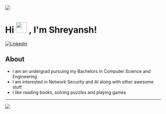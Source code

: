 <img src="https://i.postimg.cc/d062KB0G/3514a0adfb1d9d72c64dd7cd03fdf99e.jpg"/>

# **Hi <img src="https://raw.githubusercontent.com/TheDudeThatCode/TheDudeThatCode/master/Assets/Hi.gif" widht="75" height="35"/> , I'm Shreyansh!** <br>

<a href="https://www.linkedin.com/in/shreyansh-narayan-941041203/">
  <img alt="Linkedin" src="https://img.shields.io/badge/linkedin-0077B5?logo=linkedin&logoColor=white&style=for-the-badge"/>
</a>      

## About 
- I am an undergrad pursuing my Bachelors in Computer Science and Engineering
- I am interested in Network Security and AI along with other awesome stuff
- I like reading books, solving puzzles and playing games
--------------------------------------------------------------------------------------------
<img src="https://github-readme-stats.vercel.app/api?username=theflash-17&count_private=true&title_color=1B2CE9&icon_color=FD9047&text_color=0C2233&custom_title=theflash-17's+GitHub+Stats&show_icons=true"/>
